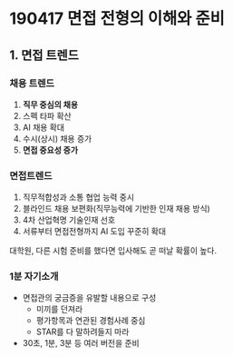 # 190417 면접 전형의 이해와 준비

## 1. 면접 트렌드

### 채용 트렌드

1. **직무 중심의 채용**
2. 스펙 타파 확산
3. AI 채용 확대
4. 수시(상시) 채용 증가
5. **면접 중요성 증가**



### 면접트렌드

1. 직무적합성과 소통 협업 능력 중시
2. 블라인드 채용 보편화(직무능력에 기반한 인재 채용 방식)
3. 4차 산업혁명 기술인재 선호
4. 서류부터 면접전형까지 AI 도입 꾸준히 확대



대학원, 다른 시험 준비를 했다면 입사해도 곧 떠날 확률이 높다.



### 1분 자기소개

- 면접관의 궁금증을 유발할 내용으로 구성
  - 미끼를 던져라
  - 평가항목과 연관된 경험사례 중심
  - STAR를 다 말하려들지 마라
- 30초, 1분, 3분 등 여러 버전을 준비